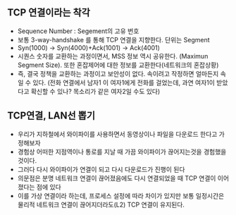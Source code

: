 ## TCP 연결이라는 착각

- Sequence Number : Segement의 고유 번호
- 보통 3-way-handshake 를 통해 TCP 연결을 지향한다. 단위는 Segment
- Syn(1000) -> Syn(4000)+Ack(1001) -> Ack(4001)
- 시퀀스 숫자를 교환하는 과정이면서, MSS 정보 역시 공유한다. (Maximun Segment Size). 또한 혼잡제어에 대한 정보를 교환한다(네트워크의 혼잡상황)
- 즉, 결국 정책을 교환하는 과정이고 보안성이 없다. 속이려고 작정하면 얼마든지 속일 수 있다. (전화 연결에서 남자1 이 여자1에게 전화를 걸었는데, 과연 여자1이 받았다고 확신할 수 있나? 목소리가 같은 여자2일 수도 있다)

## TCP연결, LAN선 뽑기

- 우리가 지하철에서 와이파이를 사용하면서 동영상이나 파일을 다운로드 한다고 가정해보자
- 경험상 어떠한 지점역이나 통로를 지날 때 가끔 와이파이가 끊어지는것을 경험했을 것이다.
- 그러다 다시 와이파이가 연결이 되고 다시 다운로드가 진행이 된다
- 의문점은 분명 네트워크 연결이 끊어졌음에도 다시 연결되었을 때 TCP 연결이 이어졌다는 점에 있다
- 이를 가상 연결이라 하는데, 프로세스 설정에 따라 차이가 있지만 보통 일정시간은 물리적 네트워크 연결이 끊어지더라도(L2) TCP 연결이 유지된다.
